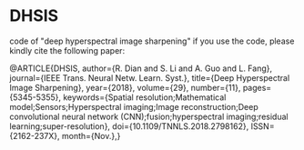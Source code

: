 # DHSIS
code of "deep hyperspectral image sharpening"
if you use the code, please kindly cite the following paper:

@ARTICLE{DHSIS,
author={R. Dian and S. Li and A. Guo and L. Fang},
journal={IEEE Trans. Neural Netw. Learn. Syst.},
title={Deep Hyperspectral Image Sharpening},
year={2018},
volume={29},
number={11},
pages={5345-5355},
keywords={Spatial resolution;Mathematical model;Sensors;Hyperspectral imaging;Image reconstruction;Deep convolutional neural network (CNN);fusion;hyperspectral imaging;residual learning;super-resolution},
doi={10.1109/TNNLS.2018.2798162},
ISSN={2162-237X},
month={Nov.},}
